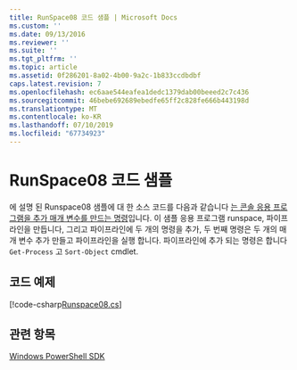 ```yaml
---
title: RunSpace08 코드 샘플 | Microsoft Docs
ms.custom: ''
ms.date: 09/13/2016
ms.reviewer: ''
ms.suite: ''
ms.tgt_pltfrm: ''
ms.topic: article
ms.assetid: 0f286201-8a02-4b00-9a2c-1b833ccdbdbf
caps.latest.revision: 7
ms.openlocfilehash: ec6aae544eafea1dedc1379dab00beeed2c7c436
ms.sourcegitcommit: 46bebe692689ebedfe65ff2c828fe666b443198d
ms.translationtype: MT
ms.contentlocale: ko-KR
ms.lasthandoff: 07/10/2019
ms.locfileid: "67734923"
---
```

# <a name="runspace08-code-sample"></a>RunSpace08 코드 샘플

에 설명 된 Runspace08 샘플에 대 한 소스 코드를 다음과 같습니다 [는 콘솔 응용 프로그램을 추가 매개 변수를 만드는 명령](https://msdn.microsoft.com/en-us/848b2b46-60f1-4a86-b448-cfc7c0cccfba)입니다. 이 샘플 응용 프로그램 runspace, 파이프라인을 만듭니다, 그리고 파이프라인에 두 개의 명령을 추가, 두 번째 명령은 두 개의 매개 변수 추가 만들고 파이프라인을 실행 합니다. 파이프라인에 추가 되는 명령은 합니다 `Get-Process` 고 `Sort-Object` cmdlet.

## <a name="code-sample"></a>코드 예제

[!code-csharp[Runspace08.cs](../../powershell-sdk-samples/SDK-2.0/csharp/Runspace08/Runspace08.cs#L11-L86 "Runspace08.cs")]

## <a name="see-also"></a>관련 항목

[Windows PowerShell SDK](../windows-powershell-reference.md)